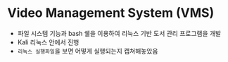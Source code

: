# Video Management System (VMS)

- 파일 시스템 기능과 bash 쉘을 이용하여 리눅스 기반 도서 관리 프로그램을 개발
- Kali 리눅스 안에서 진행
- `리눅스 실행파일`을 보면 어떻게 실행되는지 캡쳐해놓았음
